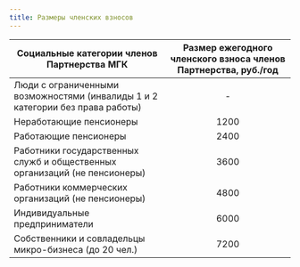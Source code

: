 ```yaml
---
title: Размеры членских взносов
---
```





Социальные категории членов Партнерства МГК      |     Размер ежегодного членского взноса членов Партнерства, руб./год
------------------------------------------------| :--------------------------------------------:
Люди с ограниченными возможностями (инвалиды 1 и 2 категории без права работы)                                                 | -
Неработающие пенсионеры                                 | 1200
Работающие пенсионеры                                   | 2400
Работники государственных служб и общественных организаций (не пенсионеры) | 3600
Работники коммерческих организаций (не пенсионеры)      | 4800
Индивидуальные предприниматели                          | 6000
Собственники и совладельцы микро-бизнеса (до 20 чел.)   | 7200